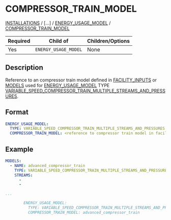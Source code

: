 # COMPRESSOR_TRAIN_MODEL

[INSTALLATIONS](/about/references/keywords/INSTALLATIONS.md) /
[...] / 
[ENERGY_USAGE_MODEL](/about/references/keywords/ENERGY_USAGE_MODEL.md) /
[COMPRESSOR_TRAIN_MODEL](/about/references/keywords/COMPRESSOR_TRAIN_MODEL.md)

| Required   | Child of                  | Children/Options                   |
|------------|---------------------------|------------------------------------|
| Yes        | `ENERGY_USAGE_MODEL`      | None                               |

## Description
Reference to an compressor train model defined in [FACILITY_INPUTS](/about/references/keywords/FACILITY_INPUTS.md) or 
[MODELS](/about/references/keywords/MODELS.md) used for [ENERGY_USAGE_MODEL](/about/references/keywords/ENERGY_USAGE_MODEL.md) 
TYPE [VARIABLE_SPEED_COMPRESSOR_TRAIN_MULTIPLE_STREAMS_AND_PRESSURES](/about/references/keywords/ENERGY_USAGE_MODEL.md#variable_speed_compressor_train_multiple_streams_and_pressures-energy-usage-model).

## Format
~~~~~~~~yaml
ENERGY_USAGE_MODEL:
  TYPE: VARIABLE_SPEED_COMPRESSOR_TRAIN_MULTIPLE_STREAMS_AND_PRESSURES
  COMPRESSOR_TRAIN_MODEL: <reference to compressor train model in facility inputs or models of compressor type>
~~~~~~~~

## Example
~~~~~~~~yaml
MODELS:
  - NAME: advanced_compressor_train
    TYPE: VARIABLE_SPEED_COMPRESSOR_TRAIN_MULTIPLE_STREAMS_AND_PRESSURES
    STREAMS:
      -
      -

...

        ENERGY_USAGE_MODEL:
          TYPE: VARIABLE_SPEED_COMPRESSOR_TRAIN_MULTIPLE_STREAMS_AND_PRESSURES
          COMPRESSOR_TRAIN_MODEL: advanced_compressor_train
~~~~~~~~

